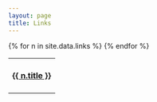 ```yaml
---
layout: page
title: Links
---
```

<div class="table-wrapper">
    <table>
        <tbody>
        {% for n in site.data.links %}
            <tr>
                <td><h4><a href="{{ n.link }}">{{ n.title }}</a></h4></td>
            </tr>
        {% endfor %}
        </tbody>
    </table>
</div>
